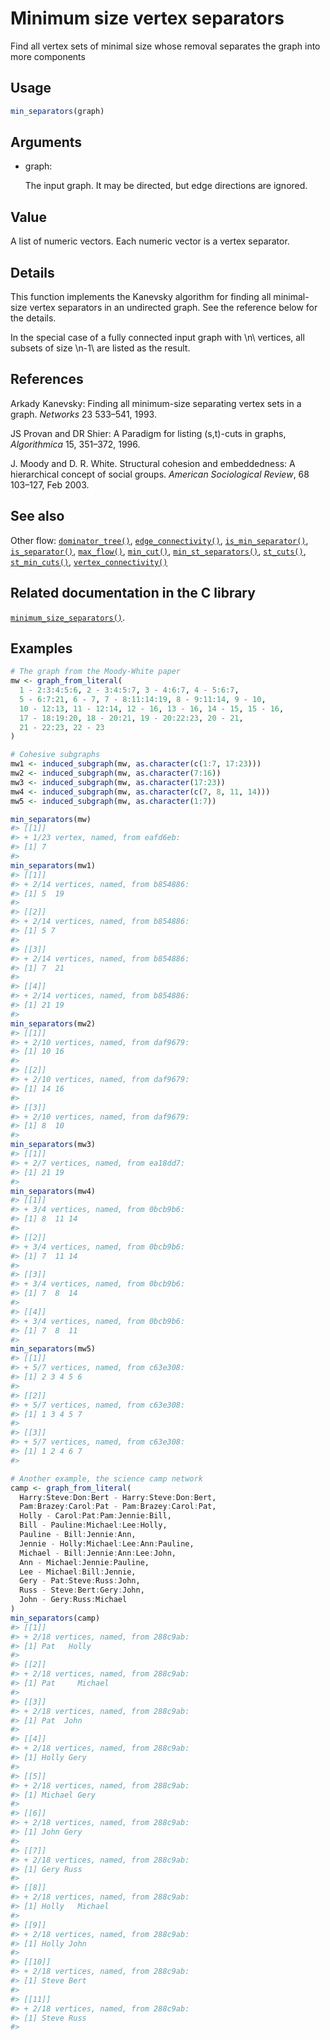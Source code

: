 # Minimum size vertex separators

Find all vertex sets of minimal size whose removal separates the graph
into more components

## Usage

``` r
min_separators(graph)
```

## Arguments

- graph:

  The input graph. It may be directed, but edge directions are ignored.

## Value

A list of numeric vectors. Each numeric vector is a vertex separator.

## Details

This function implements the Kanevsky algorithm for finding all
minimal-size vertex separators in an undirected graph. See the reference
below for the details.

In the special case of a fully connected input graph with \\n\\
vertices, all subsets of size \\n-1\\ are listed as the result.

## References

Arkady Kanevsky: Finding all minimum-size separating vertex sets in a
graph. *Networks* 23 533–541, 1993.

JS Provan and DR Shier: A Paradigm for listing (s,t)-cuts in graphs,
*Algorithmica* 15, 351–372, 1996.

J. Moody and D. R. White. Structural cohesion and embeddedness: A
hierarchical concept of social groups. *American Sociological Review*,
68 103–127, Feb 2003.

## See also

Other flow:
[`dominator_tree()`](https://r.igraph.org/reference/dominator_tree.md),
[`edge_connectivity()`](https://r.igraph.org/reference/edge_connectivity.md),
[`is_min_separator()`](https://r.igraph.org/reference/is_min_separator.md),
[`is_separator()`](https://r.igraph.org/reference/is_separator.md),
[`max_flow()`](https://r.igraph.org/reference/max_flow.md),
[`min_cut()`](https://r.igraph.org/reference/min_cut.md),
[`min_st_separators()`](https://r.igraph.org/reference/min_st_separators.md),
[`st_cuts()`](https://r.igraph.org/reference/st_cuts.md),
[`st_min_cuts()`](https://r.igraph.org/reference/st_min_cuts.md),
[`vertex_connectivity()`](https://r.igraph.org/reference/vertex_connectivity.md)

## Related documentation in the C library

[`minimum_size_separators()`](https://igraph.org/c/html/latest/igraph-Separators.html#igraph_minimum_size_separators).

## Examples

``` r
# The graph from the Moody-White paper
mw <- graph_from_literal(
  1 - 2:3:4:5:6, 2 - 3:4:5:7, 3 - 4:6:7, 4 - 5:6:7,
  5 - 6:7:21, 6 - 7, 7 - 8:11:14:19, 8 - 9:11:14, 9 - 10,
  10 - 12:13, 11 - 12:14, 12 - 16, 13 - 16, 14 - 15, 15 - 16,
  17 - 18:19:20, 18 - 20:21, 19 - 20:22:23, 20 - 21,
  21 - 22:23, 22 - 23
)

# Cohesive subgraphs
mw1 <- induced_subgraph(mw, as.character(c(1:7, 17:23)))
mw2 <- induced_subgraph(mw, as.character(7:16))
mw3 <- induced_subgraph(mw, as.character(17:23))
mw4 <- induced_subgraph(mw, as.character(c(7, 8, 11, 14)))
mw5 <- induced_subgraph(mw, as.character(1:7))

min_separators(mw)
#> [[1]]
#> + 1/23 vertex, named, from eafd6eb:
#> [1] 7
#> 
min_separators(mw1)
#> [[1]]
#> + 2/14 vertices, named, from b854886:
#> [1] 5  19
#> 
#> [[2]]
#> + 2/14 vertices, named, from b854886:
#> [1] 5 7
#> 
#> [[3]]
#> + 2/14 vertices, named, from b854886:
#> [1] 7  21
#> 
#> [[4]]
#> + 2/14 vertices, named, from b854886:
#> [1] 21 19
#> 
min_separators(mw2)
#> [[1]]
#> + 2/10 vertices, named, from daf9679:
#> [1] 10 16
#> 
#> [[2]]
#> + 2/10 vertices, named, from daf9679:
#> [1] 14 16
#> 
#> [[3]]
#> + 2/10 vertices, named, from daf9679:
#> [1] 8  10
#> 
min_separators(mw3)
#> [[1]]
#> + 2/7 vertices, named, from ea18dd7:
#> [1] 21 19
#> 
min_separators(mw4)
#> [[1]]
#> + 3/4 vertices, named, from 0bcb9b6:
#> [1] 8  11 14
#> 
#> [[2]]
#> + 3/4 vertices, named, from 0bcb9b6:
#> [1] 7  11 14
#> 
#> [[3]]
#> + 3/4 vertices, named, from 0bcb9b6:
#> [1] 7  8  14
#> 
#> [[4]]
#> + 3/4 vertices, named, from 0bcb9b6:
#> [1] 7  8  11
#> 
min_separators(mw5)
#> [[1]]
#> + 5/7 vertices, named, from c63e308:
#> [1] 2 3 4 5 6
#> 
#> [[2]]
#> + 5/7 vertices, named, from c63e308:
#> [1] 1 3 4 5 7
#> 
#> [[3]]
#> + 5/7 vertices, named, from c63e308:
#> [1] 1 2 4 6 7
#> 

# Another example, the science camp network
camp <- graph_from_literal(
  Harry:Steve:Don:Bert - Harry:Steve:Don:Bert,
  Pam:Brazey:Carol:Pat - Pam:Brazey:Carol:Pat,
  Holly - Carol:Pat:Pam:Jennie:Bill,
  Bill - Pauline:Michael:Lee:Holly,
  Pauline - Bill:Jennie:Ann,
  Jennie - Holly:Michael:Lee:Ann:Pauline,
  Michael - Bill:Jennie:Ann:Lee:John,
  Ann - Michael:Jennie:Pauline,
  Lee - Michael:Bill:Jennie,
  Gery - Pat:Steve:Russ:John,
  Russ - Steve:Bert:Gery:John,
  John - Gery:Russ:Michael
)
min_separators(camp)
#> [[1]]
#> + 2/18 vertices, named, from 288c9ab:
#> [1] Pat   Holly
#> 
#> [[2]]
#> + 2/18 vertices, named, from 288c9ab:
#> [1] Pat     Michael
#> 
#> [[3]]
#> + 2/18 vertices, named, from 288c9ab:
#> [1] Pat  John
#> 
#> [[4]]
#> + 2/18 vertices, named, from 288c9ab:
#> [1] Holly Gery 
#> 
#> [[5]]
#> + 2/18 vertices, named, from 288c9ab:
#> [1] Michael Gery   
#> 
#> [[6]]
#> + 2/18 vertices, named, from 288c9ab:
#> [1] John Gery
#> 
#> [[7]]
#> + 2/18 vertices, named, from 288c9ab:
#> [1] Gery Russ
#> 
#> [[8]]
#> + 2/18 vertices, named, from 288c9ab:
#> [1] Holly   Michael
#> 
#> [[9]]
#> + 2/18 vertices, named, from 288c9ab:
#> [1] Holly John 
#> 
#> [[10]]
#> + 2/18 vertices, named, from 288c9ab:
#> [1] Steve Bert 
#> 
#> [[11]]
#> + 2/18 vertices, named, from 288c9ab:
#> [1] Steve Russ 
#> 
```
